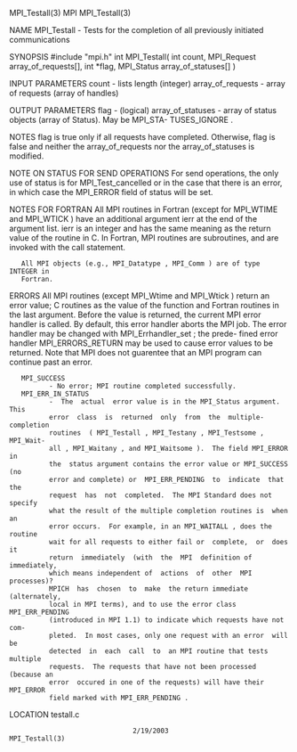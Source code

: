 MPI_Testall(3)                        MPI                       MPI_Testall(3)



NAME
       MPI_Testall  -   Tests  for  the completion of all previously initiated
       communications

SYNOPSIS
       #include "mpi.h"
       int MPI_Testall(
               int count,
               MPI_Request array_of_requests[],
               int *flag,
               MPI_Status array_of_statuses[] )

INPUT PARAMETERS
       count  - lists length (integer)
       array_of_requests
              - array of requests (array of handles)


OUTPUT PARAMETERS
       flag   - (logical)
       array_of_statuses
              - array of status objects (array of Status).   May  be  MPI_STA-
              TUSES_IGNORE .



NOTES
       flag  is  true only if all requests have completed.  Otherwise, flag is
       false and neither the array_of_requests nor  the  array_of_statuses  is
       modified.


NOTE ON STATUS FOR SEND OPERATIONS
       For  send  operations, the only use of status is for MPI_Test_cancelled
       or in the case that there is an error,  in  which  case  the  MPI_ERROR
       field of status will be set.


NOTES FOR FORTRAN
       All  MPI routines in Fortran (except for MPI_WTIME and MPI_WTICK ) have
       an additional argument ierr at the end of the argument list.   ierr  is
       an  integer and has the same meaning as the return value of the routine
       in C.  In Fortran, MPI routines are subroutines, and are  invoked  with
       the call statement.

       All MPI objects (e.g., MPI_Datatype , MPI_Comm ) are of type INTEGER in
       Fortran.


ERRORS
       All MPI routines (except MPI_Wtime and  MPI_Wtick  )  return  an  error
       value;  C routines as the value of the function and Fortran routines in
       the last argument.  Before the value is returned, the current MPI error
       handler  is called.  By default, this error handler aborts the MPI job.
       The error handler may be changed with MPI_Errhandler_set ;  the  prede-
       fined error handler MPI_ERRORS_RETURN may be used to cause error values
       to be returned.  Note that MPI does not guarentee that an  MPI  program
       can continue past an error.

       MPI_SUCCESS
              - No error; MPI routine completed successfully.
       MPI_ERR_IN_STATUS
              -  The  actual  error value is in the MPI_Status argument.  This
              error  class  is  returned  only  from  the  multiple-completion
              routines  ( MPI_Testall , MPI_Testany , MPI_Testsome , MPI_Wait-
              all , MPI_Waitany , and MPI_Waitsome ).  The field MPI_ERROR  in
              the  status argument contains the error value or MPI_SUCCESS (no
              error and complete) or  MPI_ERR_PENDING  to  indicate  that  the
              request  has  not  completed.  The MPI Standard does not specify
              what the result of the multiple completion routines is  when  an
              error occurs.  For example, in an MPI_WAITALL , does the routine
              wait for all requests to either fail or  complete,  or  does  it
              return  immediately  (with  the  MPI  definition of immediately,
              which means independent of  actions  of  other  MPI  processes)?
              MPICH  has  chosen  to  make  the return immediate (alternately,
              local in MPI terms), and to use the error class  MPI_ERR_PENDING
              (introduced in MPI 1.1) to indicate which requests have not com-
              pleted.  In most cases, only one request with an error  will  be
              detected  in  each  call  to  an MPI routine that tests multiple
              requests.  The requests that have not been processed (because an
              error  occured in one of the requests) will have their MPI_ERROR
              field marked with MPI_ERR_PENDING .



LOCATION
       testall.c



                                   2/19/2003                    MPI_Testall(3)
